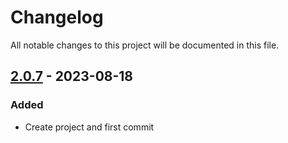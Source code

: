 ﻿# Changelog
All notable changes to this project will be documented in this file.


## [2.0.7] - 2023-08-18

### Added

- Create project and first commit

[2.0.7]: https://github.com/iAJTin/iTin.Core/releases/tag/v2.0.7
